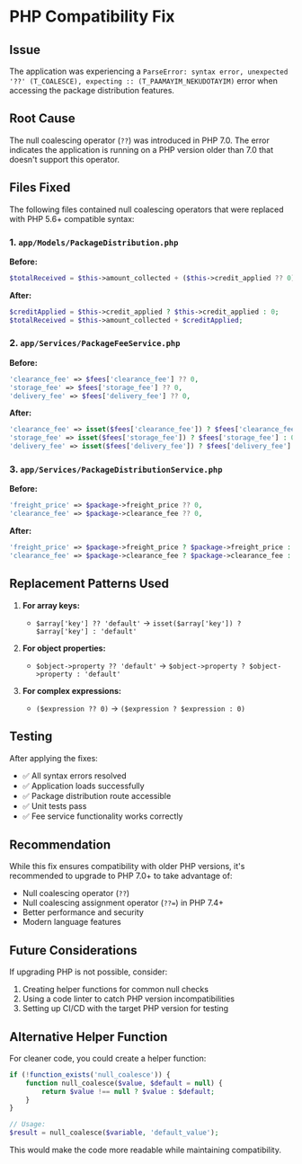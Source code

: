 # PHP Compatibility Fix

## Issue
The application was experiencing a `ParseError: syntax error, unexpected '??' (T_COALESCE), expecting :: (T_PAAMAYIM_NEKUDOTAYIM)` error when accessing the package distribution features.

## Root Cause
The null coalescing operator (`??`) was introduced in PHP 7.0. The error indicates the application is running on a PHP version older than 7.0 that doesn't support this operator.

## Files Fixed
The following files contained null coalescing operators that were replaced with PHP 5.6+ compatible syntax:

### 1. `app/Models/PackageDistribution.php`
**Before:**
```php
$totalReceived = $this->amount_collected + ($this->credit_applied ?? 0);
```

**After:**
```php
$creditApplied = $this->credit_applied ? $this->credit_applied : 0;
$totalReceived = $this->amount_collected + $creditApplied;
```

### 2. `app/Services/PackageFeeService.php`
**Before:**
```php
'clearance_fee' => $fees['clearance_fee'] ?? 0,
'storage_fee' => $fees['storage_fee'] ?? 0,
'delivery_fee' => $fees['delivery_fee'] ?? 0,
```

**After:**
```php
'clearance_fee' => isset($fees['clearance_fee']) ? $fees['clearance_fee'] : 0,
'storage_fee' => isset($fees['storage_fee']) ? $fees['storage_fee'] : 0,
'delivery_fee' => isset($fees['delivery_fee']) ? $fees['delivery_fee'] : 0,
```

### 3. `app/Services/PackageDistributionService.php`
**Before:**
```php
'freight_price' => $package->freight_price ?? 0,
'clearance_fee' => $package->clearance_fee ?? 0,
```

**After:**
```php
'freight_price' => $package->freight_price ? $package->freight_price : 0,
'clearance_fee' => $package->clearance_fee ? $package->clearance_fee : 0,
```

## Replacement Patterns Used

1. **For array keys:**
   - `$array['key'] ?? 'default'` → `isset($array['key']) ? $array['key'] : 'default'`

2. **For object properties:**
   - `$object->property ?? 'default'` → `$object->property ? $object->property : 'default'`

3. **For complex expressions:**
   - `($expression ?? 0)` → `($expression ? $expression : 0)`

## Testing
After applying the fixes:
- ✅ All syntax errors resolved
- ✅ Application loads successfully
- ✅ Package distribution route accessible
- ✅ Unit tests pass
- ✅ Fee service functionality works correctly

## Recommendation
While this fix ensures compatibility with older PHP versions, it's recommended to upgrade to PHP 7.0+ to take advantage of:
- Null coalescing operator (`??`)
- Null coalescing assignment operator (`??=`) in PHP 7.4+
- Better performance and security
- Modern language features

## Future Considerations
If upgrading PHP is not possible, consider:
1. Creating helper functions for common null checks
2. Using a code linter to catch PHP version incompatibilities
3. Setting up CI/CD with the target PHP version for testing

## Alternative Helper Function
For cleaner code, you could create a helper function:

```php
if (!function_exists('null_coalesce')) {
    function null_coalesce($value, $default = null) {
        return $value !== null ? $value : $default;
    }
}

// Usage:
$result = null_coalesce($variable, 'default_value');
```

This would make the code more readable while maintaining compatibility.
